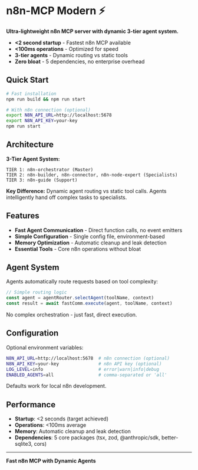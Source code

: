 # n8n-MCP Modern ⚡

**Ultra-lightweight n8n MCP server with dynamic 3-tier agent system.**

- **<2 second startup** - Fastest n8n MCP available
- **<100ms operations** - Optimized for speed
- **3-tier agents** - Dynamic routing vs static tools
- **Zero bloat** - 5 dependencies, no enterprise overhead

## Quick Start

```bash
# Fast installation
npm run build && npm run start

# With n8n connection (optional)
export N8N_API_URL=http://localhost:5678
export N8N_API_KEY=your-key
npm run start
```

## Architecture

**3-Tier Agent System:**

```
TIER 1: n8n-orchestrator (Master)
TIER 2: n8n-builder, n8n-connector, n8n-node-expert (Specialists) 
TIER 3: n8n-guide (Support)
```

**Key Difference:** Dynamic agent routing vs static tool calls. Agents intelligently hand off complex tasks to specialists.

## Features

- **Fast Agent Communication** - Direct function calls, no event emitters
- **Simple Configuration** - Single config file, environment-based
- **Memory Optimization** - Automatic cleanup and leak detection  
- **Essential Tools** - Core n8n operations without bloat

## Agent System

Agents automatically route requests based on tool complexity:

```typescript
// Simple routing logic
const agent = agentRouter.selectAgent(toolName, context)
const result = await fastComm.execute(agent, toolName, context)
```

No complex orchestration - just fast, direct execution.

## Configuration

Optional environment variables:

```bash
N8N_API_URL=http://localhost:5678  # n8n connection (optional)
N8N_API_KEY=your-key               # n8n API key (optional)
LOG_LEVEL=info                     # error|warn|info|debug
ENABLED_AGENTS=all                 # comma-separated or 'all'
```

Defaults work for local n8n development.

## Performance

- **Startup**: <2 seconds (target achieved)
- **Operations**: <100ms average
- **Memory**: Automatic cleanup and leak detection
- **Dependencies**: 5 core packages (tsx, zod, @anthropic/sdk, better-sqlite3, cors)

---

**Fast n8n MCP with Dynamic Agents**